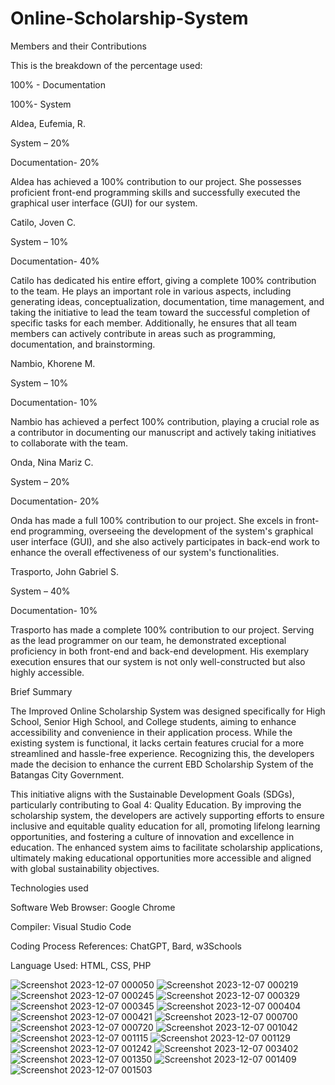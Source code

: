 # Online-Scholarship-System

Members and their Contributions


This is the breakdown of the percentage used:

100% - Documentation

100%- System



Aldea, Eufemia, R.  

System – 20%

Documentation- 20%

Aldea has achieved a 100% contribution to our project. She possesses proficient front-end programming skills and successfully executed the graphical user interface (GUI) for our system.   




Catilo, Joven C. 

System – 10%

Documentation- 40%

Catilo has dedicated his entire effort, giving a complete 100% contribution to the team. He plays an important role in various aspects, including generating ideas, conceptualization, documentation, time management, and taking the initiative to lead the team toward the successful completion of specific tasks for each member. Additionally, he ensures that all team members can actively contribute in areas such as programming, documentation, and brainstorming.




Nambio, Khorene M. 

System – 10%

Documentation- 10%

Nambio has achieved a perfect 100% contribution, playing a crucial role as a contributor in documenting our manuscript and actively taking initiatives to collaborate with the team.




Onda, Nina Mariz C.

System – 20%

Documentation- 20%

Onda has made a full 100% contribution to our project. She excels in front-end programming, overseeing the development of the system's graphical user interface (GUI), and she also actively participates in back-end work to enhance the overall effectiveness of our system's functionalities.




Trasporto, John Gabriel S. 

System – 40%

Documentation- 10%

Trasporto has made a complete 100% contribution to our project. Serving as the lead programmer on our team, he demonstrated exceptional proficiency in both front-end and back-end development. His exemplary execution ensures that our system is not only well-constructed but also highly accessible.




Brief Summary


The Improved Online Scholarship System was designed specifically for High School, Senior High School, and College students, aiming to enhance accessibility and convenience in their application process. While the existing system is functional, it lacks certain features crucial for a more streamlined and hassle-free experience. Recognizing this, the developers made the decision to enhance the current EBD Scholarship System of the Batangas City Government.

This initiative aligns with the Sustainable Development Goals (SDGs), particularly contributing to Goal 4: Quality Education. By improving the scholarship system, the developers are actively supporting efforts to ensure inclusive and equitable quality education for all, promoting lifelong learning opportunities, and fostering a culture of innovation and excellence in education. The enhanced system aims to facilitate scholarship applications, ultimately making educational opportunities more accessible and aligned with global sustainability objectives.




Technologies used


Software Web Browser: Google Chrome


Compiler: Visual Studio Code 


Coding Process References: ChatGPT, Bard, w3Schools


Language Used: HTML, CSS, PHP




![Screenshot 2023-12-07 000050](https://github.com/NinaMariz/Online-Scholarship-System/assets/149125304/98cecc04-1ade-4364-86f7-80eb99c1f6dd)
![Screenshot 2023-12-07 000219](https://github.com/NinaMariz/Online-Scholarship-System/assets/149125304/9eb99245-a0c9-4876-9aec-903f0ce222ab)
![Screenshot 2023-12-07 000245](https://github.com/NinaMariz/Online-Scholarship-System/assets/149125304/53e97f4f-0a79-4f1c-b01e-0854c387860c)
![Screenshot 2023-12-07 000329](https://github.com/NinaMariz/Online-Scholarship-System/assets/149125304/f6c3cb10-ce1f-4887-a0b0-0bc897674fa3)
![Screenshot 2023-12-07 000345](https://github.com/NinaMariz/Online-Scholarship-System/assets/149125304/dccef4fb-a912-48b9-97a5-ea7335d1cc21)
![Screenshot 2023-12-07 000404](https://github.com/NinaMariz/Online-Scholarship-System/assets/149125304/0ed9b844-6496-495e-acbc-400335b4e08c)
![Screenshot 2023-12-07 000421](https://github.com/NinaMariz/Online-Scholarship-System/assets/149125304/1d15adb6-8c42-4082-90fe-490f0d6033a6)
![Screenshot 2023-12-07 000700](https://github.com/NinaMariz/Online-Scholarship-System/assets/149125304/3ecda5f0-a3eb-48a0-b3fe-63099051d3d6)
![Screenshot 2023-12-07 000720](https://github.com/NinaMariz/Online-Scholarship-System/assets/149125304/50db8702-9eea-42bc-8c80-2add8a969e82)
![Screenshot 2023-12-07 001042](https://github.com/NinaMariz/Online-Scholarship-System/assets/149125304/606139cd-d128-4277-b7fc-fb61aa4b0c32)
![Screenshot 2023-12-07 001115](https://github.com/NinaMariz/Online-Scholarship-System/assets/149125304/c62f44e5-49ca-45cb-bdfd-3219fcf33ac8)
![Screenshot 2023-12-07 001129](https://github.com/NinaMariz/Online-Scholarship-System/assets/149125304/55c18c2b-0884-4c5e-9bce-d902dec02595)
![Screenshot 2023-12-07 001242](https://github.com/NinaMariz/Online-Scholarship-System/assets/149125304/d40342be-c9c4-4199-bc84-1e190859e124)
![Screenshot 2023-12-07 003402](https://github.com/NinaMariz/Online-Scholarship-System/assets/149125304/f511ecac-8128-4612-9257-d09e105dbf11)
![Screenshot 2023-12-07 001350](https://github.com/NinaMariz/Online-Scholarship-System/assets/149125304/6be57fe2-efe4-4e5b-932d-2f1c6932085c)
![Screenshot 2023-12-07 001409](https://github.com/NinaMariz/Online-Scholarship-System/assets/149125304/d05253e7-2a5f-4ea3-9aed-8c4e1331933a)
![Screenshot 2023-12-07 001503](https://github.com/NinaMariz/Online-Scholarship-System/assets/149125304/4c0dd35e-b781-4d6b-9347-69aa470bcc1f)
